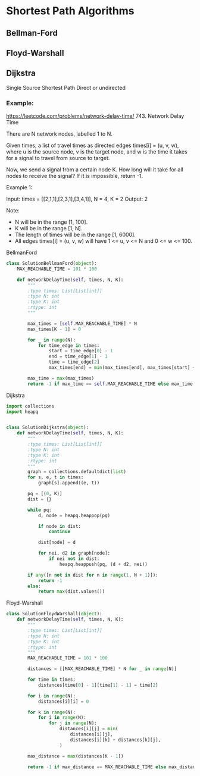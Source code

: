# Shortest Path Algorithms

## Bellman-Ford


## Floyd-Warshall


## Dijkstra
Single Source Shortest Path
Direct or undirected


### Example:

https://leetcode.com/problems/network-delay-time/
743. Network Delay Time

There are N network nodes, labelled 1 to N.

Given times, a list of travel times as directed edges times[i] = (u, v, w), where u is the
source node, v is the target node, and w is the time it takes for a signal to travel from
source to target.

Now, we send a signal from a certain node K. How long will it take for all nodes to receive the
signal? If it is impossible, return -1.

Example 1:

Input: times = [[2,1,1],[2,3,1],[3,4,1]], N = 4, K = 2
Output: 2


Note:

* N will be in the range [1, 100].
* K will be in the range [1, N].
* The length of times will be in the range [1, 6000].
* All edges times[i] = (u, v, w) will have 1 <= u, v <= N and 0 <= w <= 100.


BellmanFord
```python
class SolutionBellmanFord(object):
    MAX_REACHABLE_TIME = 101 * 100

    def networkDelayTime(self, times, N, K):
        """
        :type times: List[List[int]]
        :type N: int
        :type K: int
        :rtype: int
        """

        max_times = [self.MAX_REACHABLE_TIME] * N
        max_times[K - 1] = 0

        for _ in range(N):
            for time_edge in times:
                start = time_edge[0] - 1
                end = time_edge[1] - 1
                time = time_edge[2]
                max_times[end] = min(max_times[end], max_times[start] + time)

        max_time = max(max_times)
        return -1 if max_time == self.MAX_REACHABLE_TIME else max_time
```

Dijkstra
```python
import collections
import heapq


class SolutionDijkstra(object):
    def networkDelayTime(self, times, N, K):
        """
        :type times: List[List[int]]
        :type N: int
        :type K: int
        :rtype: int
        """
        graph = collections.defaultdict(list)
        for s, e, t in times:
            graph[s].append((e, t))

        pq = [(0, K)]
        dist = {}

        while pq:
            d, node = heapq.heappop(pq)

            if node in dist:
                continue

            dist[node] = d

            for nei, d2 in graph[node]:
                if nei not in dist:
                    heapq.heappush(pq, (d + d2, nei))

        if any([n not in dist for n in range(1, N + 1)]):
            return -1
        else:
            return max(dist.values())
```

Floyd-Warshall
```python
class SolutionFloydWarshall(object):
    def networkDelayTime(self, times, N, K):
        """
        :type times: List[List[int]]
        :type N: int
        :type K: int
        :rtype: int
        """
        MAX_REACHABLE_TIME = 101 * 100

        distances = [[MAX_REACHABLE_TIME] * N for _ in range(N)]

        for time in times:
            distances[time[0] - 1][time[1] - 1] = time[2]

        for i in range(N):
            distances[i][i] = 0

        for k in range(N):
            for i in range(N):
                for j in range(N):
                    distances[i][j] = min(
                        distances[i][j],
                        distances[i][k] + distances[k][j],
                    )

        max_distance = max(distances[K - 1])

        return -1 if max_distance == MAX_REACHABLE_TIME else max_distance
```
